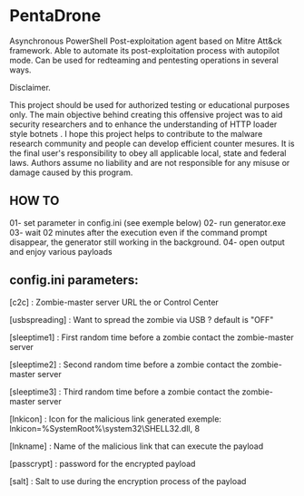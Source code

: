 # PentaDrone
Asynchronous PowerShell Post-exploitation agent based on Mitre Att&ck framework.
Able to automate its post-exploitation process with autopilot mode. Can be used for redteaming and pentesting operations in several ways.

Disclaimer.

This project should be used for authorized testing or educational purposes only.
The main objective behind creating this offensive project was to aid security researchers
and to enhance the understanding of HTTP loader style botnets . 
I hope this project helps to contribute to the malware research community and people can develop efficient counter mesures.
It is the final user's responsibility to obey all applicable local, state and federal laws. 
Authors assume no liability and are not responsible for any misuse or damage caused by this program.

HOW TO
---------

01- set parameter in config.ini (see exemple below)
02- run generator.exe
03- wait 02 minutes after the execution even if the command prompt disappear,
    the generator still working in the background.
04- open output and enjoy various payloads



config.ini parameters:
----------------------
[c2c] : Zombie-master server URL the or Control Center

[usbspreading] : Want to spread the zombie via USB ? 
default is "OFF"

[sleeptime1] : First random time before a zombie contact the zombie-master server 

[sleeptime2] : Second random time before a zombie contact the zombie-master server

[sleeptime3] : Third random time before a zombie contact the zombie-master server

[lnkicon] : Icon for the malicious link generated
exemple: lnkicon=%SystemRoot%\system32\SHELL32.dll, 8

[lnkname] : Name of the malicious link that can execute the payload

[passcrypt] : password for the encrypted payload

[salt] : Salt to use during the encryption process of the payload
